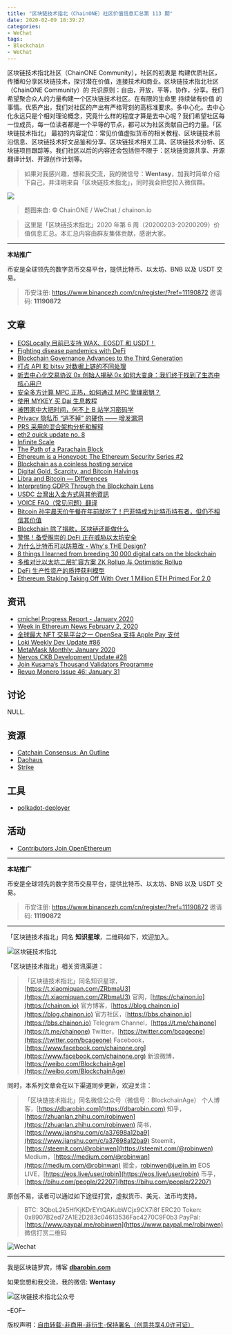 ```yaml
---
title: "区块链技术指北（ChainONE）社区价值信息汇总第 113 期"
date: 2020-02-09 18:39:27
categories:
- WeChat
tags:
- Blockchain
- WeChat
---
```

区块链技术指北社区（ChainONE Community），社区的初衷是 构建优质社区，传播和分享区块链技术，探讨潜在价值，连接技术和商业。区块链技术指北社区（ChainONE Community）的 共识原则：自由，开放，平等，协作，分享。我们希望聚合众人的力量构建一个区块链技术社区。在有限的生命里 持续做有价值 的事情。优质产出，我们对社区的产出有严格苛刻的高标准要求。多中心化。去中心化永远只是个相对理论概念，究竟什么样的程度才算是去中心呢？我们希望社区每一位成员，每一位读者都是一个平等的节点，都可以为社区贡献自己的力量。「区块链技术指北」 最初的内容定位：常见价值虚拟货币的相关教程、区块链技术前沿信息、区块链技术好文品鉴和分享、区块链技术相关工具、区块链技术分析、区块链项目跟踪等。我们社区以后的内容还会包括但不限于：区块链资源共享、开源翻译计划、开源创作计划等。
<!-- more -->

> 如果对我感兴趣，想和我交流，我的微信号：**Wentasy**，加我时简单介绍下自己，并注明来自「区块链技术指北」，同时我会把您拉入微信群。

![](https://cdn.dbarobin.com/EFxCQjC.png)

> 题图来自: © ChainONE / WeChat / chainon.io

> 这里是「区块链技术指北」2020 年第 6 周（20200203-20200209）价值信息汇总。本汇总内容由群友集体贡献，感谢大家。

***

**本站推广**

币安是全球领先的数字货币交易平台，提供比特币、以太坊、BNB 以及 USDT 交易。

> 币安注册: https://www.binancezh.com/cn/register/?ref=11190872
> 邀请码: **11190872**

## 文章

* [EOSLocally 目前已支持 WAX、EOSDT 和 USDT！](https://bbs.chainon.io/d/5191)
* [Fighting disease pandemics with DeFi](https://bbs.chainon.io/d/5193)
* [Blockchain Governance Advances to the Third Generation](https://bbs.chainon.io/d/5194)
* [打点 API 和 bitsv 对数据上链的不同处理](https://bbs.chainon.io/d/5196)
* [听去中心化交易协议 0x 创始人揭秘 0x 如何大变身：我们终于找到了生态中核心用户](https://bbs.chainon.io/d/5198)
* [安全多方计算 MPC 正热，如何通过 MPC 管理密钥？](https://bbs.chainon.io/d/5199)
* [使用 MYKEY 买 Dai 生息教程](https://bbs.chainon.io/d/5200)
* [被困家中大把时间，何不上 B 站学习密码学](https://bbs.chainon.io/d/5201)
* [Privacy 隐私币 “逃不掉” 的硬伤 —— 增发漏洞](https://bbs.chainon.io/d/5203)
* [PRS 采用的混合架构分析和解释](https://bbs.chainon.io/d/5204)
* [eth2 quick update no. 8](https://bbs.chainon.io/d/5206)
* [Infinite Scale](https://bbs.chainon.io/d/5209)
* [The Path of a Parachain Block](https://bbs.chainon.io/d/5211)
* [Ethereum is a Honeypot: The Ethereum Security Series #2](https://bbs.chainon.io/d/5214)
* [Blockchain as a coinless hosting service](https://bbs.chainon.io/d/5215)
* [Digital Gold, Scarcity, and Bitcoin Halvings](https://bbs.chainon.io/d/5216)
* [Libra and Bitcoin — Differences](https://bbs.chainon.io/d/5217)
* [Interpreting GDPR Through the Blockchain Lens](https://bbs.chainon.io/d/5218)
* [USDC 台灣出入金方式與其他資訊](https://bbs.chainon.io/d/5219)
* [VOICE FAQ（常见问题）翻译](https://bbs.chainon.io/d/5220)
* [Bitcoin 孙宇晨天价午餐在年前就吃了！巴菲特成为比特币持有者，但仍不相信其价值](https://bbs.chainon.io/d/5221)
* [Blockchain 除了捐款，区块链还能做什么](https://bbs.chainon.io/d/5222)
* [警惕！备受推崇的 DeFi 正在威胁以太坊安全](https://bbs.chainon.io/d/5223)
* [为什么比特币可以防篡改・Why's THE Design?](https://bbs.chainon.io/d/5224)
* [8 things I learned from breeding 30,000 digital cats on the blockchain](https://bbs.chainon.io/d/5225)
* [多维对比以太坊二层扩容方案 ZK Rollup 与 Optimistic Rollup](https://bbs.chainon.io/d/5226)
* [DeFi 生产性资产的质押获利模型](https://bbs.chainon.io/d/5227)
* [Ethereum Staking Taking Off With Over 1 Million ETH Primed For 2.0](https://bbs.chainon.io/d/5228)

## 资讯

* [cmichel Progress Report - January 2020](https://bbs.chainon.io/d/5192)
* [Week in Ethereum News February 2, 2020](https://bbs.chainon.io/d/5195)
* [全球最大 NFT 交易平台之一 OpenSea 支持 Apple Pay 支付](https://bbs.chainon.io/d/5197)
* [Loki Weekly Dev Update #86](https://bbs.chainon.io/d/5207)
* [MetaMask Monthly: January 2020](https://bbs.chainon.io/d/5208)
* [Nervos CKB Development Update #28](https://bbs.chainon.io/d/5210)
* [Join Kusama’s Thousand Validators Programme](https://bbs.chainon.io/d/5212)
* [Revuo Monero Issue 46: January 31](https://bbs.chainon.io/d/5213)

## 讨论

NULL.

## 资源

* [Catchain Consensus: An Outline](https://bbs.chainon.io/d/5202)
* [Daohaus](https://bbs.chainon.io/d/5229)
* [Strike](https://bbs.chainon.io/d/5230)

## 工具

* [polkadot-deployer](https://bbs.chainon.io/d/5231)

## 活动

* [Contributors Join OpenEthereum](https://bbs.chainon.io/d/5205)

***

**本站推广**

币安是全球领先的数字货币交易平台，提供比特币、以太坊、BNB 以及 USDT 交易。

> 币安注册: https://www.binancezh.com/cn/register/?ref=11190872
> 邀请码: **11190872**

***

「区块链技术指北」同名 **知识星球**，二维码如下，欢迎加入。

![区块链技术指北](https://cdn.dbarobin.com/3YzonTR.png)

「区块链技术指北」相关资讯渠道：

> 「区块链技术指北」同名知识星球，[https://t.xiaomiquan.com/ZRbmaU3](https://t.xiaomiquan.com/ZRbmaU3)
> 官网，[https://chainon.io](https://chainon.io)
> 官方博客，[https://blog.chainon.io](https://blog.chainon.io)
> 官方社区，[https://bbs.chainon.io](https://bbs.chainon.io)
> Telegram Channel，[https://t.me/chainone](https://t.me/chainone)
> Twitter，[https://twitter.com/bcageone](https://twitter.com/bcageone)
> Facebook，[https://www.facebook.com/chainone.org](https://www.facebook.com/chainone.org)
> 新浪微博，[https://weibo.com/BlockchainAge](https://weibo.com/BlockchainAge)

同时，本系列文章会在以下渠道同步更新，欢迎关注：

> 「区块链技术指北」同名微信公众号（微信号：BlockchainAge）
> 个人博客，[https://dbarobin.com](https://dbarobin.com)
> 知乎，[https://zhuanlan.zhihu.com/robinwen](https://zhuanlan.zhihu.com/robinwen)
> 简书，[https://www.jianshu.com/c/a37698a12ba9](https://www.jianshu.com/c/a37698a12ba9)
> Steemit，[https://steemit.com/@robinwen](https://steemit.com/@robinwen)
> Medium，[https://medium.com/@robinwan](https://medium.com/@robinwan)
> 掘金，[robinwen@juejin.im](https://juejin.im/user/5673ccae60b2260ee435f89a/posts)
> EOS LIVE，[https://eos.live/user/robin](https://eos.live/user/robin)
> 币乎，[https://bihu.com/people/22207](https://bihu.com/people/22207)

原创不易，读者可以通过如下途径打赏，虚拟货币、美元、法币均支持。

> BTC: 3QboL2k5HfKjKDrEYtQAKubWCjx9CX7i8f
> ERC20 Token: 0x8907B2ed72A1E2D283c04613536Fac4270C9F0b3
> PayPal: [https://www.paypal.me/robinwen](https://www.paypal.me/robinwen)
> 微信打赏二维码

![Wechat](https://cdn.dbarobin.com/SzoNl5b.jpg)

***

我是区块链罗宾，博客 **[dbarobin.com](https://dbarobin.com/)**

如果您想和我交流，我的微信: **Wentasy**

![区块链技术指北公众号](https://cdn.dbarobin.com/w0wignb.png)

–EOF–

版权声明：[自由转载-非商用-非衍生-保持署名（创意共享4.0许可证）](http://creativecommons.org/licenses/by-nc-nd/4.0/deed.zh)